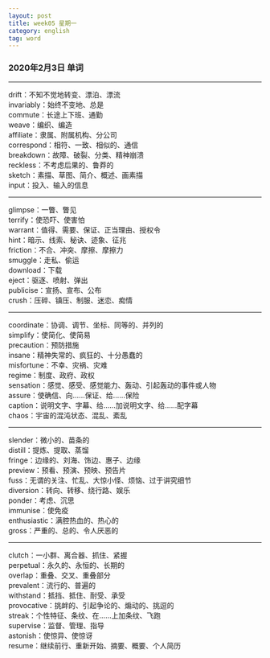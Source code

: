 ```yaml
---
layout: post  
title: week05 星期一  
category: english  
tag: word  
---
```

### 2020年2月3日 单词
- - -
drift：不知不觉地转变、漂泊、漂流  
invariably：始终不变地、总是  
commute：长途上下班、通勤  
weave：编织、编造  
affiliate：隶属、附属机构、分公司  
correspond：相符、一致、相似的、通信  
breakdown：故障、破裂、分类、精神崩溃  
reckless：不考虑后果的、鲁莽的  
sketch：素描、草图、简介、概述、画素描  
input：投入、输入的信息  
- - -
glimpse：一瞥、瞥见  
terrify：使恐吓、使害怕  
warrant：值得、需要、保证、正当理由、授权令  
hint：暗示、线索、秘诀、迹象、征兆  
friction：不合、冲突、摩擦、摩擦力  
smuggle：走私、偷运  
download：下载  
eject：驱逐、喷射、弹出  
publicise：宣扬、宣布、公布  
crush：压碎、镇压、制服、迷恋、痴情  
- - -
coordinate：协调、调节、坐标、同等的、并列的  
simplify：使简化、使简易  
precaution：预防措施  
insane：精神失常的、疯狂的、十分愚蠢的  
misfortune：不幸、灾祸、灾难  
regime：制度、政府、政权  
sensation：感觉、感受、感觉能力、轰动、引起轰动的事件或人物  
assure：使确信、向……保证、给……保险  
caption：说明文字、字幕、给……加说明文字、给……配字幕  
chaos：宇宙的混沌状态、混乱、紊乱  
- - -
slender：微小的、苗条的  
distill：提炼、提取、蒸馏  
fringe：边缘的、刘海、饰边、惠子、边缘  
preview：预看、预演、预映、预告片  
fuss：无谓的关注、忙乱、大惊小怪、烦恼、过于讲究细节  
diversion：转向、转移、绕行路、娱乐  
ponder：考虑、沉思  
immunise：使免疫  
enthusiastic：满腔热血的、热心的  
gross：严重的、总的、令人厌恶的  
- - -
clutch：一小群、离合器、抓住、紧握  
perpetual：永久的、永恒的、长期的  
overlap：重叠、交叉、重叠部分  
prevalent：流行的、普遍的  
withstand：抵挡、抵住、耐受、承受  
provocative：挑衅的、引起争论的、煽动的、挑逗的  
streak：个性特征、条纹、在……上加条纹、飞跑  
supervise：监督、管理、指导  
astonish：使惊异、使惊讶  
resume：继续前行、重新开始、摘要、概要、个人简历